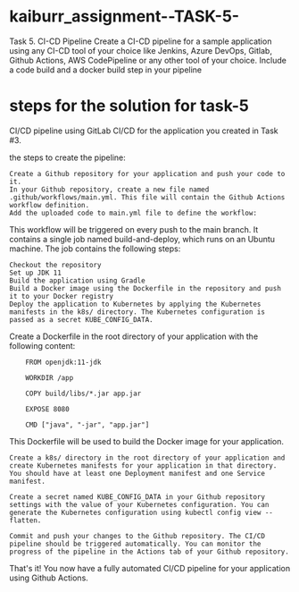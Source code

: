 # kaiburr_assignment--TASK-5-
Task 5. CI-CD Pipeline
Create a CI-CD pipeline for a sample application using any CI-CD tool of your choice like
Jenkins, Azure DevOps, Gitlab, Github Actions, AWS CodePipeline or any other tool of your
choice. Include a code build and a docker build step in your pipeline

# steps for the solution for task-5
CI/CD pipeline using GitLab CI/CD for the application you created in Task #3.

the steps to create the pipeline:

    Create a Github repository for your application and push your code to it.
    In your Github repository, create a new file named .github/workflows/main.yml. This file will contain the Github Actions workflow definition.
    Add the uploaded code to main.yml file to define the workflow:
This workflow will be triggered on every push to the main branch. It contains a single job named build-and-deploy, which runs on an Ubuntu machine. The job contains the following steps:

    Checkout the repository
    Set up JDK 11
    Build the application using Gradle
    Build a Docker image using the Dockerfile in the repository and push it to your Docker registry
    Deploy the application to Kubernetes by applying the Kubernetes manifests in the k8s/ directory. The Kubernetes configuration is passed as a secret KUBE_CONFIG_DATA.


Create a Dockerfile in the root directory of your application with the following content:

        FROM openjdk:11-jdk

        WORKDIR /app

        COPY build/libs/*.jar app.jar

        EXPOSE 8080

        CMD ["java", "-jar", "app.jar"]

This Dockerfile will be used to build the Docker image for your application.

    Create a k8s/ directory in the root directory of your application and create Kubernetes manifests for your application in that directory. You should have at least one Deployment manifest and one Service manifest.

    Create a secret named KUBE_CONFIG_DATA in your Github repository settings with the value of your Kubernetes configuration. You can generate the Kubernetes configuration using kubectl config view --flatten.

    Commit and push your changes to the Github repository. The CI/CD pipeline should be triggered automatically. You can monitor the progress of the pipeline in the Actions tab of your Github repository.

That's it! You now have a fully automated CI/CD pipeline for your application using Github Actions.
